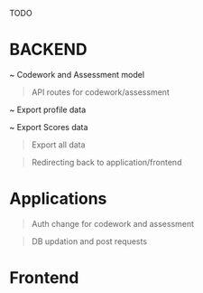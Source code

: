 TODO

# BACKEND
~ Codework and Assessment model

> API routes for codework/assessment

~ Export profile data

~ Export Scores data

> Export all data

> Redirecting back to application/frontend

# Applications
> Auth change for codework and assessment

> DB updation and post requests

# Frontend


